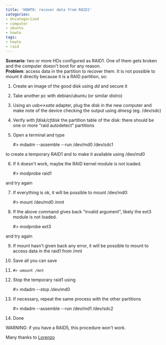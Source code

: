 ```yaml
---
title: 'HOWTO: recover data from RAID1'
categories:
- Uncategorized
- computer
- ubuntu
- howto
tags:
- howto
- raid
---
```

**Scenario**: two or more HDs configured as RAID1. One of them gets broken and the computer doesn't boot for any reason.  
**Problem**: access data in the partition to recover them. It is not possible to mount it directly because it is a RAID partition, so:

  1. Create an image of the good disk using _dd_ and secure it
  2. Take another pc with debian/ubuntu (or similar distro)
  3. Using an _usb<->sata_ adapter, plug the disk in the new computer and make note of the device checking the output using _dmesg_ (eg. /dev/sdc)
  4. Verify with _fdisk/cfdisk_ the partition table of the disk: there should be one or more "raid autodetect" partitions
  5. Open a terminal and type 
    
        #> mdadm --assemble --run /dev/md0 /dev/sdc1

  
to create a temporary RAID1 and to make it available using /dev/md0

  6. If it doesn't work, maybe the RAID kernel module is not loaded. 
    
        #> modprobe raid1

  
and try again

  7. If everything is ok, it will be possible to mount /dev/md0: 
    
        #> mount /dev/md0 /mnt

  

  8. If the above command gives back "invalid argument", likely the ext3 module is not loaded. 
    
        #> modprobe ext3

  
and try again

  9. If mount hasn't given back any error, it will be possible to mount to access data in the raid1 from /mnt
  10. Save all you can save
  11.     #> umount /mnt

  

  12. Stop the temporary raid1 using 
    
        #> mdadm --stop /dev/md0

  

  13. If necessary, repeat the same process with the other partitions 
    
        #> mdadm --assemble --run /dev/md1 /dev/sdc2

  14. Done
  

  
WARNING: if you have a RAID5, this procedure won't work.

Many thanks to [Lorenzo](https://www.facebook.com/lorenzo.allegrucci)

